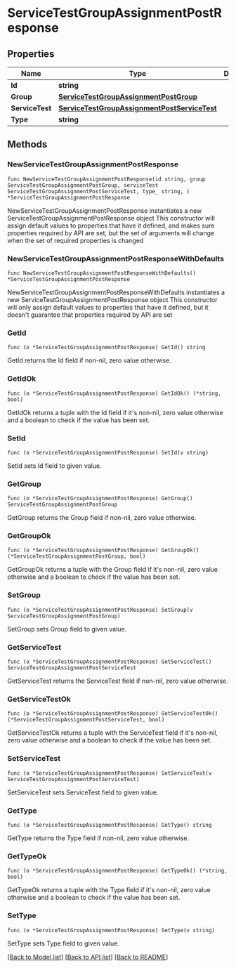 # ServiceTestGroupAssignmentPostResponse

## Properties

Name | Type | Description | Notes
------------ | ------------- | ------------- | -------------
**Id** | **string** |  | 
**Group** | [**ServiceTestGroupAssignmentPostGroup**](ServiceTestGroupAssignmentPostGroup.md) |  | 
**ServiceTest** | [**ServiceTestGroupAssignmentPostServiceTest**](ServiceTestGroupAssignmentPostServiceTest.md) |  | 
**Type** | **string** |  | 

## Methods

### NewServiceTestGroupAssignmentPostResponse

`func NewServiceTestGroupAssignmentPostResponse(id string, group ServiceTestGroupAssignmentPostGroup, serviceTest ServiceTestGroupAssignmentPostServiceTest, type_ string, ) *ServiceTestGroupAssignmentPostResponse`

NewServiceTestGroupAssignmentPostResponse instantiates a new ServiceTestGroupAssignmentPostResponse object
This constructor will assign default values to properties that have it defined,
and makes sure properties required by API are set, but the set of arguments
will change when the set of required properties is changed

### NewServiceTestGroupAssignmentPostResponseWithDefaults

`func NewServiceTestGroupAssignmentPostResponseWithDefaults() *ServiceTestGroupAssignmentPostResponse`

NewServiceTestGroupAssignmentPostResponseWithDefaults instantiates a new ServiceTestGroupAssignmentPostResponse object
This constructor will only assign default values to properties that have it defined,
but it doesn't guarantee that properties required by API are set

### GetId

`func (o *ServiceTestGroupAssignmentPostResponse) GetId() string`

GetId returns the Id field if non-nil, zero value otherwise.

### GetIdOk

`func (o *ServiceTestGroupAssignmentPostResponse) GetIdOk() (*string, bool)`

GetIdOk returns a tuple with the Id field if it's non-nil, zero value otherwise
and a boolean to check if the value has been set.

### SetId

`func (o *ServiceTestGroupAssignmentPostResponse) SetId(v string)`

SetId sets Id field to given value.


### GetGroup

`func (o *ServiceTestGroupAssignmentPostResponse) GetGroup() ServiceTestGroupAssignmentPostGroup`

GetGroup returns the Group field if non-nil, zero value otherwise.

### GetGroupOk

`func (o *ServiceTestGroupAssignmentPostResponse) GetGroupOk() (*ServiceTestGroupAssignmentPostGroup, bool)`

GetGroupOk returns a tuple with the Group field if it's non-nil, zero value otherwise
and a boolean to check if the value has been set.

### SetGroup

`func (o *ServiceTestGroupAssignmentPostResponse) SetGroup(v ServiceTestGroupAssignmentPostGroup)`

SetGroup sets Group field to given value.


### GetServiceTest

`func (o *ServiceTestGroupAssignmentPostResponse) GetServiceTest() ServiceTestGroupAssignmentPostServiceTest`

GetServiceTest returns the ServiceTest field if non-nil, zero value otherwise.

### GetServiceTestOk

`func (o *ServiceTestGroupAssignmentPostResponse) GetServiceTestOk() (*ServiceTestGroupAssignmentPostServiceTest, bool)`

GetServiceTestOk returns a tuple with the ServiceTest field if it's non-nil, zero value otherwise
and a boolean to check if the value has been set.

### SetServiceTest

`func (o *ServiceTestGroupAssignmentPostResponse) SetServiceTest(v ServiceTestGroupAssignmentPostServiceTest)`

SetServiceTest sets ServiceTest field to given value.


### GetType

`func (o *ServiceTestGroupAssignmentPostResponse) GetType() string`

GetType returns the Type field if non-nil, zero value otherwise.

### GetTypeOk

`func (o *ServiceTestGroupAssignmentPostResponse) GetTypeOk() (*string, bool)`

GetTypeOk returns a tuple with the Type field if it's non-nil, zero value otherwise
and a boolean to check if the value has been set.

### SetType

`func (o *ServiceTestGroupAssignmentPostResponse) SetType(v string)`

SetType sets Type field to given value.



[[Back to Model list]](../README.md#documentation-for-models) [[Back to API list]](../README.md#documentation-for-api-endpoints) [[Back to README]](../README.md)


